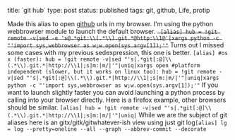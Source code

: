 title: \`git hub\`
type: post
status: published
tags: git, github, Life, protip


Made this alias to open [github](http://github.com) urls in my browser. I'm using the python webbrowser module to launch the default browser. <del>` [alias] hub = !git remote -v|sed -e 's@.*git:\\(.*\\).git.*@http:\\1@'|xargs python -c "'import sys,webbrowser as w;w.open(sys.argv[1]);'"`</del> Turns out I missed some cases with my previous sedexpression, this one is better. ` [alias] #os x (faster): hub = !git remote -v|sed "'s|.*git[:@]\\(.*\\).git.*|http://\\1|;s|m:|m/|'"|uniq|xargs open #platform independent (slower, but it works on linux too): hub = !git remote -v|sed "'s|.*git[:@]\\(.*\\).git.*|http://\\1|;s|m:|m/|'"|uniq|xargs python -c "'import sys,webbrowser as w;w.open(sys.argv[1]);'" ` If you want to launch slightly faster you can avoid launching a python process by calling into your browser directly. Here is a firefox example, other browsers should be similar. ` [alias] hub = !git remote -v|sed "'s|.*git[:@]\\(.*\\).git.*|http://\\1|;s|m:|m/|'"|uniq| ` While we are the subject of git aliases here is an gitx/gitk/gitwhatever-ish view using just git log` [alias] lg = log --pretty=oneline --all --graph --abbrev-commit --decorate `
